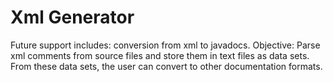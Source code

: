 # Xml Generator
Future support includes: conversion from xml to javadocs.
Objective: Parse xml comments from source files and store them in text files as data sets. From these data sets, the user can convert to other documentation formats.
